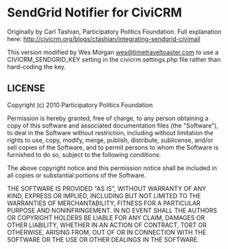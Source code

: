 # SendGrid Notifier for CiviCRM

Originally by Carl Tashian, Participatory Politics Foundation.
Full explanation here: http://civicrm.org/blogs/ctashian/integrating-sendgrid-civimail

This version modified by Wes Morgan <wes@timetraveltoaster.com> to use a CIVICRM_SENDGRID_KEY setting in the civicrm.settings.php file rather than hard-coding the key.

## LICENSE

Copyright (c) 2010 Participatory Politics Foundation

Permission is hereby granted, free of charge, to any person obtaining
a copy of this software and associated documentation files (the
"Software"), to deal in the Software without restriction, including
without limitation the rights to use, copy, modify, merge, publish,
distribute, sublicense, and/or sell copies of the Software, and to
permit persons to whom the Software is furnished to do so, subject to
the following conditions:

The above copyright notice and this permission notice shall be
included in all copies or substantial portions of the Software.

THE SOFTWARE IS PROVIDED "AS IS", WITHOUT WARRANTY OF ANY KIND,
EXPRESS OR IMPLIED, INCLUDING BUT NOT LIMITED TO THE WARRANTIES OF
MERCHANTABILITY, FITNESS FOR A PARTICULAR PURPOSE AND
NONINFRINGEMENT. IN NO EVENT SHALL THE AUTHORS OR COPYRIGHT HOLDERS BE
LIABLE FOR ANY CLAIM, DAMAGES OR OTHER LIABILITY, WHETHER IN AN ACTION
OF CONTRACT, TORT OR OTHERWISE, ARISING FROM, OUT OF OR IN CONNECTION
WITH THE SOFTWARE OR THE USE OR OTHER DEALINGS IN THE SOFTWARE.


